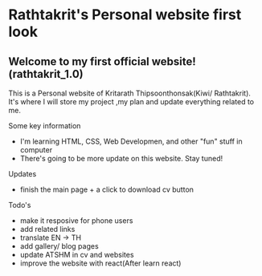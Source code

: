 # Rathtakrit's Personal website first look
## Welcome to my first official website! (rathtakrit_1.0)


This is a Personal website of Kritarath Thipsoonthonsak(Kiwi/ Rathtakrit). It's where I will store my project ,my plan and update everything related to me.

Some key information 
- I'm learning HTML, CSS, Web Developmen, and other "fun" stuff in computer
- There's going to  be more update on this website. Stay tuned!

Updates 
- finish the main page + a click to download cv button

Todo's
- make it resposive for phone users
- add related links
- translate EN -> TH
- add gallery/ blog pages
- update ATSHM in cv and websites
- improve the website with react(After learn react)
